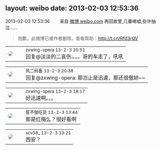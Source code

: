 layout: weibo
date: 2013-02-03 12:53:36
---
<meta name="referrer" content="no-referrer" />

2013-02-03 12:53:36  &nbsp;&nbsp;&nbsp;&nbsp;&nbsp;&nbsp; 来自 <a href="http://weibo.com/" rel="nofollow">微博 weibo.com</a>
再回故里,几番唏嘘,些许抽泣......
>  抱歉，此微博已被作者删除。查看帮助：http://t.cn/Rfd3rQV

<table style="width: 100%;">
  <tr>
    <td style="width: 40px;"><img style="border-radius:50%" src="https://tva4.sinaimg.cn/crop.0.0.180.180.50/735b8c72jw1e8qgp5bmzyj2050050aa8.jpg?KID=imgbed,tva&Expires=1624465753&ssig=KybspeOhWr"></td>
    <td colspan="2"><small>zxwing-opera 13-2-3 20:51</small><br/>回复@淡淡的二哀伤:。。。哥的车走了，吼吼</td>
  </tr>
</table>

<table style="width: 100%;">
  <tr>
    <td style="width: 40px;"><img style="border-radius:50%" src="https://tva3.sinaimg.cn/crop.0.0.639.639.50/6d2a6003jw8f3idy69w2gj20hs0hrt9g.jpg?KID=imgbed,tva&Expires=1624465753&ssig=6zcS48UJEc"></td>
    <td colspan="2"><small>风二码畜 13-2-3 20:38</small><br/>回复@zxwing-opera: 那岂止是迅速，那还很傲娇~~</td>
  </tr>
</table>

<table style="width: 100%;">
  <tr>
    <td style="width: 40px;"><img style="border-radius:50%" src="https://tva4.sinaimg.cn/crop.0.0.180.180.50/735b8c72jw1e8qgp5bmzyj2050050aa8.jpg?KID=imgbed,tva&Expires=1624465753&ssig=KybspeOhWr"></td>
    <td colspan="2"><small>zxwing-opera 13-2-3 18:17</small><br/>好迅速啊。。。</td>
  </tr>
</table>

<table style="width: 100%;">
  <tr>
    <td style="width: 40px;"><img style="border-radius:50%" src="https://tva1.sinaimg.cn/crop.0.0.640.640.50/86f7338fjw8edkav0whx0j20hs0hswfv.jpg?KID=imgbed,tva&Expires=1624465753&ssig=R5XJSV5P7U"></td>
    <td colspan="2"><small>誓不做吃货 13-2-3 13:44</small><br/>那是红梅么？很好看啊</td>
  </tr>
</table>

<table style="width: 100%;">
  <tr>
    <td style="width: 40px;"><img style="border-radius:50%" src="https://tva3.sinaimg.cn/crop.0.0.1242.1242.50/801f7e9ajw8f3peekcgoqj20yi0yidg9.jpg?KID=imgbed,tva&Expires=1624465753&ssig=7StM1JLzdt"></td>
    <td colspan="2"><small>xcv58_ 13-2-3 13:21</small><br/>西安？</td>
  </tr>
</table>
